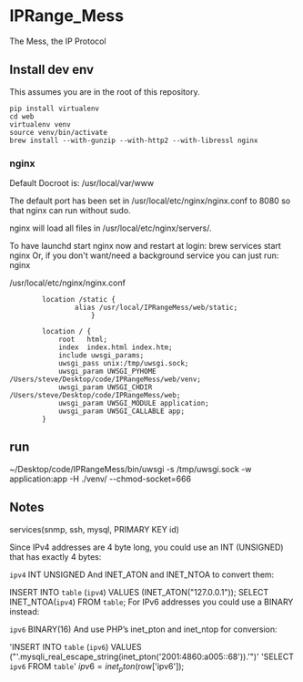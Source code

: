 # IPRange_Mess
The Mess, the IP Protocol

## Install dev env

This assumes you are in the root of this repository.

```
pip install virtualenv
cd web
virtualenv venv
source venv/bin/activate
brew install --with-gunzip --with-http2 --with-libressl nginx
```

### nginx

Default Docroot is: /usr/local/var/www

The default port has been set in /usr/local/etc/nginx/nginx.conf to 8080 so that
nginx can run without sudo.

nginx will load all files in /usr/local/etc/nginx/servers/.

To have launchd start nginx now and restart at login:
  brew services start nginx
Or, if you don't want/need a background service you can just run:
  nginx

/usr/local/etc/nginx/nginx.conf
```
        location /static {
                alias /usr/local/IPRangeMess/web/static;
                    }

        location / {
            root   html;
            index  index.html index.htm;
            include uwsgi_params;
            uwsgi_pass unix:/tmp/uwsgi.sock;
            uwsgi_param UWSGI_PYHOME /Users/steve/Desktop/code/IPRangeMess/web/venv;
            uwsgi_param UWSGI_CHDIR /Users/steve/Desktop/code/IPRangeMess/web;
            uwsgi_param UWSGI_MODULE application;
            uwsgi_param UWSGI_CALLABLE app;
        }
```

## run

~/Desktop/code/IPRangeMess/bin/uwsgi -s /tmp/uwsgi.sock -w application:app -H ./venv/ --chmod-socket=666

## Notes

services(snmp, ssh, mysql, PRIMARY KEY id)

Since IPv4 addresses are 4 byte long, you could use an INT (UNSIGNED) that has exactly 4 bytes:

`ipv4` INT UNSIGNED
And INET_ATON and INET_NTOA to convert them:

INSERT INTO `table` (`ipv4`) VALUES (INET_ATON("127.0.0.1"));
SELECT INET_NTOA(`ipv4`) FROM `table`;
For IPv6 addresses you could use a BINARY instead:

`ipv6` BINARY(16)
And use PHP’s inet_pton and inet_ntop for conversion:

'INSERT INTO `table` (`ipv6`) VALUES ("'.mysqli_real_escape_string(inet_pton('2001:4860:a005::68')).'")'
'SELECT `ipv6` FROM `table`'
$ipv6 = inet_pton($row['ipv6']);
